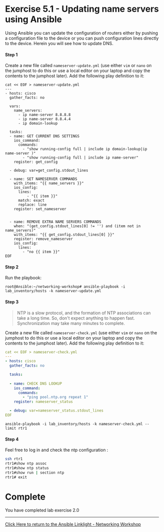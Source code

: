 
# Exercise 5.1 - Updating name servers using Ansible

Using Ansible you can update the configuration of routers either by pushing a configuration file to the device or you can push configuration lines directly to the device.  Herein you will see how to update DNS.

#### Step 1

Create a new file called `nameserver-update.yml` (use either `vim` or `nano` on the jumphost to do this or use a local editor on your laptop and copy the contents to the jumphost later). Add the following play definition to it:

``` 
cat << EOF > nameserver-update.yml
---
- hosts: cisco
  gather_facts: no

  vars:
    name_servers:
      - ip name-server 8.8.8.8
      - ip name-server 8.8.4.4
      - ip domain-lookup

  tasks:
  - name: GET CURRENT DNS SETTINGS
    ios_command:
      commands:
        - "show running-config full | include ip domain-lookup|ip name-server )"
        - "show running-config full | include ip name-server"
    register: get_config

  - debug: var=get_config.stdout_lines

  - name: SET NAMESERVER COMMANDS
    with_items: "{{ name_servers }}"
    ios_config:
      lines:
          - "{{ item }}"
      match: exact
      replace: line
    register: set_nameserver
    

  - name: REMOVE EXTRA NAME SERVERS COMMANDS
    when: "(get_config.stdout_lines[0] != '') and (item not in name_servers)"
    with_items: "{{ get_config.stdout_lines[0] }}"
    register: remove_nameserver
    ios_config:
      lines:
        - "no {{ item }}"
EOF
```

#### Step 2

Run the playbook:

``` shell
root@Ansible:~/networking-workshop# ansible-playbook -i lab_inventory/hosts -k nameserver-update.yml
```


#### Step 3
> NTP is a slow protocol, and the formation of NTP associations can take a long time. So, don't expect anything to happen fast. Synchronization may take many minutes to complete.

Create a new file called `nameserver-check.yml` (use either `vim` or `nano` on the jumphost to do this or use a local editor on your laptop and copy the contents to the jumphost later). Add the following play definition to it:


``` yaml
cat << EOF > nameserver-check.yml 
---
- hosts: cisco
  gather_facts: no

  tasks:
  
  - name: CHECK DNS LOOKUP
    ios_command:
      commands:
        - "ping pool.ntp.org repeat 1"
    register: nameserver_status

  - debug: var=nameserver_status.stdout_lines
EOF
```

```
ansible-playbook -i lab_inventory/hosts -k nameserver-check.yml --limit rtr1
```
#### Step 4

Feel free to log in and check the ntp configuration :

```bash
ssh rtr1
rtr1#show ntp assoc
rtr1#show ntp status
rtr1#show run | section ntp
rtr1# exit
```


# Complete

You have completed lab exercise 2.0

---
[Click Here to return to the Ansible Linklight - Networking Workshop](../../README.md)
<!--stackedit_data:
eyJoaXN0b3J5IjpbMTE3NTA4NjY1NiwtNjkxNDQyMjgzLDE5OT
M1MTU5NjksNDUzOTkzMjBdfQ==
-->